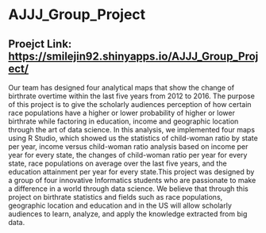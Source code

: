 # AJJJ_Group_Project

## Proejct Link: https://smilejin92.shinyapps.io/AJJJ_Group_Project/

Our team has designed four analytical maps that show the change of birthrate overtime within the last five years from 2012 to 2016.
The purpose of this project is to give the scholarly audiences perception of how certain race populations
have a higher or lower probability of higher or lower birthrate while factoring in education, income and geographic
location through the art of data science. In this analysis, we implemented four maps using R Studio, which showed us the
statistics of child-woman ratio by state per year, income versus child-woman ratio analysis based on income per year for every state,
the changes of child-woman ratio per year for every state, race populations on average over the last five years, and the education
attainment per year for every state.This project was designed by a group of four innovative Informatics students who are passionate
to make a difference in a world through data science. We believe that through this project on birthrate statistics and fields
such as race populations, geographic location and  education and  in the US will allow scholarly audiences to learn, analyze,
and apply the knowledge extracted from big data.
